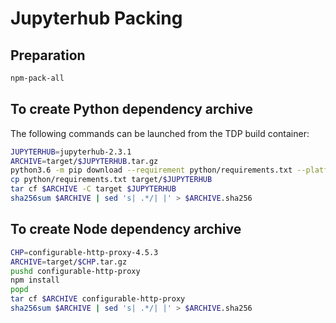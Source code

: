 # Jupyterhub Packing

## Preparation

```bash
npm-pack-all
```

## To create Python dependency archive

The following commands can be launched from the TDP build container:

```bash
JUPYTERHUB=jupyterhub-2.3.1
ARCHIVE=target/$JUPYTERHUB.tar.gz
python3.6 -m pip download --requirement python/requirements.txt --platform manylinux1_x86_64 --only-binary :all: --dest target/$JUPYTERHUB/dependencies
cp python/requirements.txt target/$JUPYTERHUB
tar cf $ARCHIVE -C target $JUPYTERHUB
sha256sum $ARCHIVE | sed 's| .*/| |' > $ARCHIVE.sha256
```

## To create Node dependency archive

```bash 
CHP=configurable-http-proxy-4.5.3
ARCHIVE=target/$CHP.tar.gz
pushd configurable-http-proxy
npm install
popd
tar cf $ARCHIVE configurable-http-proxy
sha256sum $ARCHIVE | sed 's| .*/| |' > $ARCHIVE.sha256
```
